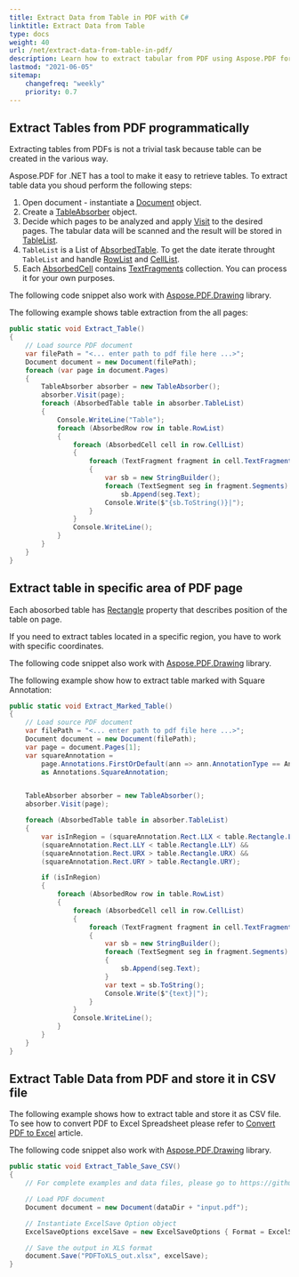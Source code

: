 ```yaml
---
title: Extract Data from Table in PDF with C#
linktitle: Extract Data from Table
type: docs
weight: 40
url: /net/extract-data-from-table-in-pdf/
description: Learn how to extract tabular from PDF using Aspose.PDF for .NET in C#
lastmod: "2021-06-05"
sitemap:
    changefreq: "weekly"
    priority: 0.7
---
```


## Extract Tables from PDF programmatically

Extracting tables from PDFs is not a trivial task because table can be created in the various way.

Aspose.PDF for .NET has a tool to make it easy to retrieve tables. To extract table data you shoud perform the following steps:

1. Open document - instantiate a [Document](https://reference.aspose.com/pdf/net/aspose.pdf/document) object.
1. Create a [TableAbsorber](https://reference.aspose.com/pdf/net/aspose.pdf.text/tableabsorber) object.
1. Decide which pages to be analyzed and apply [Visit](https://reference.aspose.com/pdf/net/aspose.pdf.text/tableabsorber/methods/visit) to the desired pages. The tabular data will be scanned and the result will be stored in [TableList](https://reference.aspose.com/pdf/net/aspose.pdf.text/tableabsorber/properties/tablelist).
1. `TableList` is a List of [AbsorbedTable](https://reference.aspose.com/pdf/net/aspose.pdf.text/absorbedtable). To get the date iterate throught `TableList` and handle [RowList](https://reference.aspose.com/pdf/net/aspose.pdf.text/absorbedtable/properties/rowlist) and [CellList](https://reference.aspose.com/pdf/net/aspose.pdf.text/absorbedrow/properties/celllist).
1. Each [AbsorbedCell](https://reference.aspose.com/pdf/net/aspose.pdf.text/absorbedcell) contains [TextFragments](https://reference.aspose.com/pdf/net/aspose.pdf.text/absorbedcell/properties/textfragments) collection. You can process it for your own purposes.

The following code snippet also work with [Aspose.PDF.Drawing](/pdf/net/drawing/) library.

The following example shows table extraction from the all pages:

```csharp
public static void Extract_Table()
{
    // Load source PDF document
    var filePath = "<... enter path to pdf file here ...>";
    Document document = new Document(filePath);                       
    foreach (var page in document.Pages)
    {
        TableAbsorber absorber = new TableAbsorber();
        absorber.Visit(page);
        foreach (AbsorbedTable table in absorber.TableList)
        {
            Console.WriteLine("Table");
            foreach (AbsorbedRow row in table.RowList)
            {
                foreach (AbsorbedCell cell in row.CellList)
                {                                 
                    foreach (TextFragment fragment in cell.TextFragments)
                    {
                        var sb = new StringBuilder();
                        foreach (TextSegment seg in fragment.Segments)
                            sb.Append(seg.Text);
                        Console.Write($"{sb.ToString()}|");
                    }                           
                }
                Console.WriteLine();
            }
        }
    }
}
```

## Extract table in specific area of PDF page

Each abosorbed table has [Rectangle](https://reference.aspose.com/pdf/net/aspose.pdf.text/absorbedtable/properties/rectangle) property that describes position of the table on page.

If you need to extract tables located in a specific region, you have to work with specific coordinates.

The following code snippet also work with [Aspose.PDF.Drawing](/pdf/net/drawing/) library.

The following example show how to extract table marked with Square Annotation:

```csharp
public static void Extract_Marked_Table()
{
    // Load source PDF document
    var filePath = "<... enter path to pdf file here ...>";
    Document document = new Document(filePath);  
    var page = document.Pages[1];
    var squareAnnotation =
        page.Annotations.FirstOrDefault(ann => ann.AnnotationType == Annotations.AnnotationType.Square)
        as Annotations.SquareAnnotation;


    TableAbsorber absorber = new TableAbsorber();
    absorber.Visit(page);

    foreach (AbsorbedTable table in absorber.TableList)
    {
        var isInRegion = (squareAnnotation.Rect.LLX < table.Rectangle.LLX) &&
        (squareAnnotation.Rect.LLY < table.Rectangle.LLY) &&
        (squareAnnotation.Rect.URX > table.Rectangle.URX) &&
        (squareAnnotation.Rect.URY > table.Rectangle.URY);

        if (isInRegion)
        {
            foreach (AbsorbedRow row in table.RowList)
            {
                foreach (AbsorbedCell cell in row.CellList)
                {
                    foreach (TextFragment fragment in cell.TextFragments)
                    {
                        var sb = new StringBuilder();
                        foreach (TextSegment seg in fragment.Segments)
                        {
                            sb.Append(seg.Text);
                        }
                        var text = sb.ToString();
                        Console.Write($"{text}|");
                    }
                }
                Console.WriteLine();
            }
        }
    }
}
```

## Extract Table Data from PDF and store it in CSV file

The following example shows how to extract table and store it as CSV file.
To see how to convert PDF to Excel Spreadsheet please refer to [Convert PDF to Excel](/pdf/net/convert-pdf-to-excel/) article.

The following code snippet also work with [Aspose.PDF.Drawing](/pdf/net/drawing/) library.

```csharp
public static void Extract_Table_Save_CSV()
{
    // For complete examples and data files, please go to https://github.com/aspose-pdf/Aspose.PDF-for-.NET

    // Load PDF document
    Document document = new Document(dataDir + "input.pdf");

    // Instantiate ExcelSave Option object
    ExcelSaveOptions excelSave = new ExcelSaveOptions { Format = ExcelSaveOptions.ExcelFormat.CSV };

    // Save the output in XLS format
    document.Save("PDFToXLS_out.xlsx", excelSave);
}
```
